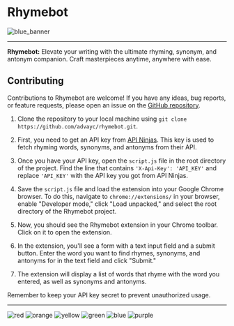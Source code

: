 # Rhymebot
![blue_banner](https://github.com/advayc/rhymebot/assets/134825013/c6c257f7-9cdd-402d-be0c-7d5be035a4ce)

***
**Rhymebot:** Elevate your writing with the ultimate rhyming, synonym, and antonym companion. Craft masterpieces anytime, anywhere with ease.

## Contributing

Contributions to Rhymebot are welcome! If you have any ideas, bug reports, or feature requests, please open an issue on the [GitHub repository](https://github.com/advayc/rhymebot).

1. Clone the repository to your local machine using `git clone https://github.com/advayc/rhymebot.git`.

2. First, you need to get an API key from [API Ninjas](https://api-ninjas.com/profile). This key is used to fetch rhyming words, synonyms, and antonyms from their API.

3. Once you have your API key, open the `script.js` file in the root directory of the project. Find the line that contains `'X-Api-Key': 'API_KEY'` and replace `'API_KEY'` with the API key you got from API Ninjas.

4. Save the `script.js` file and load the extension into your Google Chrome browser. To do this, navigate to `chrome://extensions/` in your browser, enable "Developer mode," click "Load unpacked," and select the root directory of the Rhymebot project.

5. Now, you should see the Rhymebot extension in your Chrome toolbar. Click on it to open the extension.

6. In the extension, you'll see a form with a text input field and a submit button. Enter the word you want to find rhymes, synonyms, and antonyms for in the text field and click "Submit."

7. The extension will display a list of words that rhyme with the word you entered, as well as synonyms and antonyms.

Remember to keep your API key secret to prevent unauthorized usage.

***
![red](https://github.com/advayc/rhymebot/assets/134825013/c594783c-b256-4612-ac50-596715609ef8)
![orange](https://github.com/advayc/rhymebot/assets/134825013/7e39f2a1-a326-4687-80b3-078196f5396a)
![yellow](https://github.com/advayc/rhymebot/assets/134825013/9f0a493f-f046-47e7-baa3-94f36dbb829f)
![green](https://github.com/advayc/rhymebot/assets/134825013/e44ae708-71a6-429f-969d-f227a81e3398)
![blue](https://github.com/advayc/rhymebot/assets/134825013/0c241f75-be30-42b4-80b2-75d58c253e50)
![purple](https://github.com/advayc/rhymebot/assets/134825013/888c293a-23f0-4e51-84cb-af1a64e92da4)
